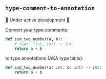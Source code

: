 ## `type-comment-to-annotation`

🚧 Under active development 🚧

Convert your type comments:

```py
def sum_two_number(a, b):
    # type: (int, int) -> int
    return a + b
```

to type annotations (AKA type hints):
```py
def sum_two_number(a: int, b: int) -> int:
    return a + b
```
